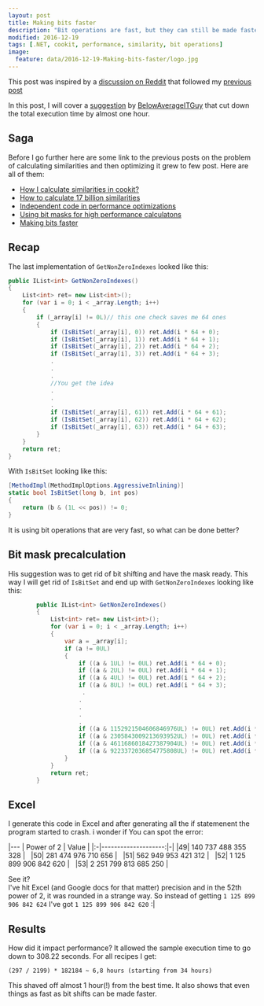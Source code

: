 ```yaml
---
layout: post
title: Making bits faster
description: "Bit operations are fast, but they can still be made faster"
modified: 2016-12-19
tags: [.NET, cookit, performance, similarity, bit operations]
image:
  feature: data/2016-12-19-Making-bits-faster/logo.jpg
---
```


This post was inspired by a [discussion on Reddit](https://www.reddit.com/r/programming/comments/5i2x5r/using_bit_masks_for_highperformance_calculations/) that followed my [previous post](http://indexoutofrange.com/Using-bit-operations-for-performance-optimizations/)

In this post, I will cover a [suggestion](https://www.reddit.com/r/programming/comments/5i2x5r/using_bit_masks_for_highperformance_calculations/db5ujwc/) by [BelowAverageITGuy](https://www.reddit.com/user/BelowAverageITGuy) that cut down the total execution time by almost one hour.
<!--MORE-->

## Saga

Before I go further here are some link to the previous posts on the problem of calculating similarities and then optimizing it grew to few post. Here are all of them:

- [How I calculate similarities in cookit?](/How_I_calculate_similarities_in_cookit)
- [How to calculate 17 billion similarities](/How-to-calculate-17-billion-similarities)
- [Independent code in performance optimizations](/Independent-code-in-performance-optimizations)
- [Using bit masks for high performance calculatons](/Using-bit-operations-for-performance-optimizations)
- [Making bits faster](/Making-bits-faster/)

## Recap 

The last implementation of `GetNonZeroIndexes` looked like this:

```csharp
public IList<int> GetNonZeroIndexes()
{
    List<int> ret= new List<int>();
    for (var i = 0; i < _array.Length; i++)
    {
        if (_array[i] != 0L)// this one check saves me 64 ones
        {
            if (IsBitSet(_array[i], 0)) ret.Add(i * 64 + 0);
            if (IsBitSet(_array[i], 1)) ret.Add(i * 64 + 1);
            if (IsBitSet(_array[i], 2)) ret.Add(i * 64 + 2);
            if (IsBitSet(_array[i], 3)) ret.Add(i * 64 + 3);
            .
            .
            .
            //You get the idea
            .
            .
            .
            if (IsBitSet(_array[i], 61)) ret.Add(i * 64 + 61);
            if (IsBitSet(_array[i], 62)) ret.Add(i * 64 + 62);
            if (IsBitSet(_array[i], 63)) ret.Add(i * 64 + 63);
        }
    }
    return ret;
}
```

With `IsBitSet` looking like this:

```csharp
[MethodImpl(MethodImplOptions.AggressiveInlining)]
static bool IsBitSet(long b, int pos)
{
    return (b & (1L << pos)) != 0;
}
```

It is using bit operations that are very fast, so what can be done better?

## Bit mask precalculation

His suggestion was to get rid of bit shifting and have the mask ready. This way I will get rid of `IsBitSet` and end up with `GetNonZeroIndexes` looking like this:  


```csharp
        public IList<int> GetNonZeroIndexes()
        {
            List<int> ret= new List<int>();
            for (var i = 0; i < _array.Length; i++)
            {
                var a = _array[i];
                if (a != 0UL)
                {
                    if ((a & 1UL) != 0UL) ret.Add(i * 64 + 0);
                    if ((a & 2UL) != 0UL) ret.Add(i * 64 + 1);
                    if ((a & 4UL) != 0UL) ret.Add(i * 64 + 2);
                    if ((a & 8UL) != 0UL) ret.Add(i * 64 + 3);
                     .
                    .
                    .
                    .
                    .
                    if ((a & 1152921504606846976UL) != 0UL) ret.Add(i * 64 + 60);
                    if ((a & 2305843009213693952UL) != 0UL) ret.Add(i * 64 + 61);
                    if ((a & 4611686018427387904UL) != 0UL) ret.Add(i * 64 + 62);
                    if ((a & 9223372036854775808UL) != 0UL) ret.Add(i * 64 + 63);
                }
            }
            return ret;
        }
```

## Excel

I generate this code in Excel and after generating all the if statemenent the program started to crash. i wonder if You can spot the error:

|---
| Power of 2 | Value |
|:-|--------------------:|-|
|49| 140 737 488 355 328 | &nbsp;
|50| 281 474 976 710 656 | &nbsp;
|51| 562 949 953 421 312 | &nbsp;
|52| 1 125 899 906 842 620 | &nbsp; 
|53| 2 251 799 813 685 250 | &nbsp;


See it?<br/>
I've hit Excel (and Google docs for that matter) precision and in the 52th power of 2, it was rounded in a strange way. So instead of getting `1 125 899 906 842 624` I've got `1 125 899 906 842 620` :|

## Results 

How did it impact performance? It allowed the sample execution time to go down to 308.22 seconds. For all recipes I  get:

```console    
(297 / 2199) * 182184 ~ 6,8 hours (starting from 34 hours)
```

This shaved off almost 1 hour(!) from the best time. It also shows that even things as fast as bit shifts can be made faster.


<style>
table{
    width:300px !important;
}
</style>